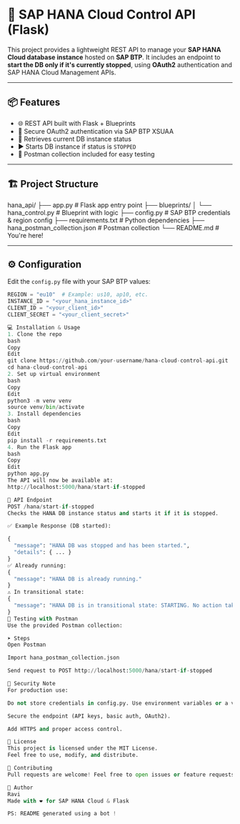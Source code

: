 # 🚀 SAP HANA Cloud Control API (Flask)

This project provides a lightweight REST API to manage your **SAP HANA Cloud database instance** hosted on **SAP BTP**. It includes an endpoint to **start the DB only if it's currently stopped**, using **OAuth2** authentication and SAP HANA Cloud Management APIs.

---

## 📦 Features

- 🌐 REST API built with Flask + Blueprints
- 🔐 Secure OAuth2 authentication via SAP BTP XSUAA
- 📡 Retrieves current DB instance status
- ▶️ Starts DB instance if status is `STOPPED`
- 🧪 Postman collection included for easy testing

---

## 🏗️ Project Structure

hana_api/ ├── app.py # Flask app entry point ├── blueprints/ │ └── hana_control.py # Blueprint with logic ├── config.py # SAP BTP credentials & region config ├── requirements.txt # Python dependencies ├── hana_postman_collection.json # Postman collection └── README.md # You're here!


---

## ⚙️ Configuration

Edit the `config.py` file with your SAP BTP values:

```python
REGION = "eu10"  # Example: us10, ap10, etc.
INSTANCE_ID = "<your_hana_instance_id>"
CLIENT_ID = "<your_client_id>"
CLIENT_SECRET = "<your_client_secret>"

💻 Installation & Usage
1. Clone the repo
bash
Copy
Edit
git clone https://github.com/your-username/hana-cloud-control-api.git
cd hana-cloud-control-api
2. Set up virtual environment
bash
Copy
Edit
python3 -m venv venv
source venv/bin/activate
3. Install dependencies
bash
Copy
Edit
pip install -r requirements.txt
4. Run the Flask app
bash
Copy
Edit
python app.py
The API will now be available at:
http://localhost:5000/hana/start-if-stopped

🔄 API Endpoint
POST /hana/start-if-stopped
Checks the HANA DB instance status and starts it if it is stopped.

✅ Example Response (DB started):

{
  "message": "HANA DB was stopped and has been started.",
  "details": { ... }
}
✅ Already running:
{
  "message": "HANA DB is already running."
}
⚠️ In transitional state:
{
  "message": "HANA DB is in transitional state: STARTING. No action taken."
}
🧪 Testing with Postman
Use the provided Postman collection:

➤ Steps
Open Postman

Import hana_postman_collection.json

Send request to POST http://localhost:5000/hana/start-if-stopped

🔐 Security Note
For production use:

Do not store credentials in config.py. Use environment variables or a vault.

Secure the endpoint (API keys, basic auth, OAuth2).

Add HTTPS and proper access control.

📄 License
This project is licensed under the MIT License.
Feel free to use, modify, and distribute.

🤝 Contributing
Pull requests are welcome! Feel free to open issues or feature requests as well.

🧠 Author
Ravi
Made with ❤️ for SAP HANA Cloud & Flask

PS: README generated using a bot !
